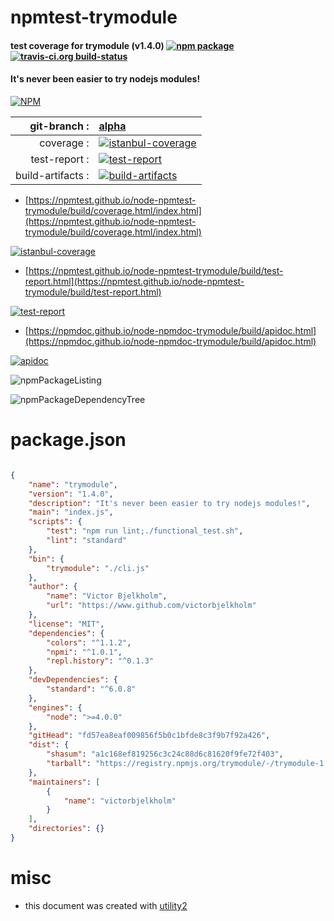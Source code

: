 # npmtest-trymodule

#### test coverage for  trymodule (v1.4.0)  [![npm package](https://img.shields.io/npm/v/npmtest-trymodule.svg?style=flat-square)](https://www.npmjs.org/package/npmtest-trymodule) [![travis-ci.org build-status](https://api.travis-ci.org/npmtest/node-npmtest-trymodule.svg)](https://travis-ci.org/npmtest/node-npmtest-trymodule)

#### It's never been easier to try nodejs modules!

[![NPM](https://nodei.co/npm/trymodule.png?downloads=true&downloadRank=true&stars=true)](https://www.npmjs.com/package/trymodule)

| git-branch : | [alpha](https://github.com/npmtest/node-npmtest-trymodule/tree/alpha)|
|--:|:--|
| coverage : | [![istanbul-coverage](https://npmtest.github.io/node-npmtest-trymodule/build/coverage.badge.svg)](https://npmtest.github.io/node-npmtest-trymodule/build/coverage.html/index.html)|
| test-report : | [![test-report](https://npmtest.github.io/node-npmtest-trymodule/build/test-report.badge.svg)](https://npmtest.github.io/node-npmtest-trymodule/build/test-report.html)|
| build-artifacts : | [![build-artifacts](https://npmtest.github.io/node-npmtest-trymodule/glyphicons_144_folder_open.png)](https://github.com/npmtest/node-npmtest-trymodule/tree/gh-pages/build)|

- [https://npmtest.github.io/node-npmtest-trymodule/build/coverage.html/index.html](https://npmtest.github.io/node-npmtest-trymodule/build/coverage.html/index.html)

[![istanbul-coverage](https://npmtest.github.io/node-npmtest-trymodule/build/screenCapture.buildCi.browser.%252Ftmp%252Fbuild%252Fcoverage.lib.html.png)](https://npmtest.github.io/node-npmtest-trymodule/build/coverage.html/index.html)

- [https://npmtest.github.io/node-npmtest-trymodule/build/test-report.html](https://npmtest.github.io/node-npmtest-trymodule/build/test-report.html)

[![test-report](https://npmtest.github.io/node-npmtest-trymodule/build/screenCapture.buildCi.browser.%252Ftmp%252Fbuild%252Ftest-report.html.png)](https://npmtest.github.io/node-npmtest-trymodule/build/test-report.html)

- [https://npmdoc.github.io/node-npmdoc-trymodule/build/apidoc.html](https://npmdoc.github.io/node-npmdoc-trymodule/build/apidoc.html)

[![apidoc](https://npmdoc.github.io/node-npmdoc-trymodule/build/screenCapture.buildCi.browser.%252Ftmp%252Fbuild%252Fapidoc.html.png)](https://npmdoc.github.io/node-npmdoc-trymodule/build/apidoc.html)

![npmPackageListing](https://npmtest.github.io/node-npmtest-trymodule/build/screenCapture.npmPackageListing.svg)

![npmPackageDependencyTree](https://npmtest.github.io/node-npmtest-trymodule/build/screenCapture.npmPackageDependencyTree.svg)



# package.json

```json

{
    "name": "trymodule",
    "version": "1.4.0",
    "description": "It's never been easier to try nodejs modules!",
    "main": "index.js",
    "scripts": {
        "test": "npm run lint;./functional_test.sh",
        "lint": "standard"
    },
    "bin": {
        "trymodule": "./cli.js"
    },
    "author": {
        "name": "Victor Bjelkholm",
        "url": "https://www.github.com/victorbjelkholm"
    },
    "license": "MIT",
    "dependencies": {
        "colors": "^1.1.2",
        "npmi": "^1.0.1",
        "repl.history": "^0.1.3"
    },
    "devDependencies": {
        "standard": "^6.0.8"
    },
    "engines": {
        "node": ">=4.0.0"
    },
    "gitHead": "fd57ea8eaf009856f5b0c1bfde8c3f9b7f92a426",
    "dist": {
        "shasum": "a1c168ef819256c3c24c88d6c81620f9fe72f403",
        "tarball": "https://registry.npmjs.org/trymodule/-/trymodule-1.4.0.tgz"
    },
    "maintainers": [
        {
            "name": "victorbjelkholm"
        }
    ],
    "directories": {}
}
```



# misc
- this document was created with [utility2](https://github.com/kaizhu256/node-utility2)
